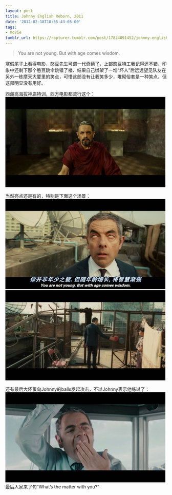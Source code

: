 ```yaml
---
layout: post
title: Johnny English Reborn, 2011
date: '2012-02-18T10:55:43-05:00'
tags:
- movie
tumblr_url: https://rapturer.tumblr.com/post/17824891452/johnny-english-reborn-2011
---
```

> You are not young. But with age comes wisdom.

寒假尾子上看得电影，憨豆先生可谓一代奇葩了，上部憨豆特工我记得还不错，印象中还剩下那个憨豆跳伞跳错了楼、结果自己绑架了一堆“坏人”后远远望见队友在另外一栋摩天大厦里的笑点，可惜这部没有让我笑多少，堆砌俗套是一种笑点，但这部明显没有用好。

西藏高海拔神庙特训，西方电影都流行这个： ![](/assets/img/tumblr_lzliq5rkwu1r0cnr9.jpg)

当然亮点还是有的，特别是下面这个场景： ![](/assets/img/tumblr_lzliqkfvkx1r0cnr9.jpg) ![](/assets/img/tumblr_lzliqwtqef1r0cnr9.jpg)

还有最后大坏蛋向Johnny的balls发起攻击，不过Johnny表示他练过了： ![](/assets/img/tumblr_lzliuwatd71r0cnr9.jpg)最后人家来了句“What’s the matter with you?”

